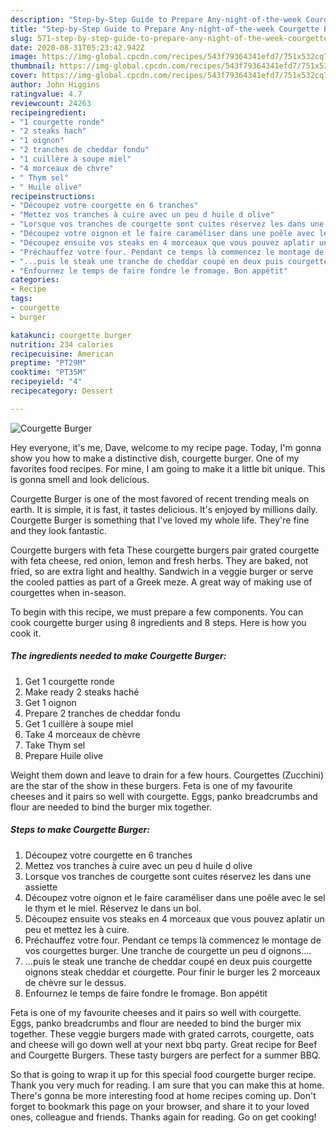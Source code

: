 ```yaml
---
description: "Step-by-Step Guide to Prepare Any-night-of-the-week Courgette Burger"
title: "Step-by-Step Guide to Prepare Any-night-of-the-week Courgette Burger"
slug: 571-step-by-step-guide-to-prepare-any-night-of-the-week-courgette-burger
date: 2020-08-31T05:23:42.942Z
image: https://img-global.cpcdn.com/recipes/543f79364341efd7/751x532cq70/courgette-burger-photo-principale-de-la-recette.jpg
thumbnail: https://img-global.cpcdn.com/recipes/543f79364341efd7/751x532cq70/courgette-burger-photo-principale-de-la-recette.jpg
cover: https://img-global.cpcdn.com/recipes/543f79364341efd7/751x532cq70/courgette-burger-photo-principale-de-la-recette.jpg
author: John Higgins
ratingvalue: 4.7
reviewcount: 24263
recipeingredient:
- "1 courgette ronde"
- "2 steaks hach"
- "1 oignon"
- "2 tranches de cheddar fondu"
- "1 cuillère à soupe miel"
- "4 morceaux de chvre"
- " Thym sel"
- " Huile olive"
recipeinstructions:
- "Découpez votre courgette en 6 tranches"
- "Mettez vos tranches à cuire avec un peu d huile d olive"
- "Lorsque vos tranches de courgette sont cuites réservez les dans une assiette"
- "Découpez votre oignon et le faire caraméliser dans une poêle avec le sel le thym et le miel. Réservez le dans un bol."
- "Découpez ensuite vos steaks en 4 morceaux que vous pouvez aplatir un peu et mettez les à cuire."
- "Préchauffez votre four. Pendant ce temps là commencez le montage de vos courgettes burger. Une tranche de courgette un peu d oignons...."
- "...puis le steak une tranche de cheddar coupé en deux puis courgette oignons steak cheddar et courgette. Pour finir le burger les 2 morceaux de chèvre sur le dessus."
- "Enfournez le temps de faire fondre le fromage. Bon appétit"
categories:
- Recipe
tags:
- courgette
- burger

katakunci: courgette burger 
nutrition: 234 calories
recipecuisine: American
preptime: "PT29M"
cooktime: "PT35M"
recipeyield: "4"
recipecategory: Dessert

---
```



![Courgette Burger](https://img-global.cpcdn.com/recipes/543f79364341efd7/751x532cq70/courgette-burger-photo-principale-de-la-recette.jpg)

Hey everyone, it's me, Dave, welcome to my recipe page. Today, I'm gonna show you how to make a distinctive dish, courgette burger. One of my favorites food recipes. For mine, I am going to make it a little bit unique. This is gonna smell and look delicious.

Courgette Burger is one of the most favored of recent trending meals on earth. It is simple, it is fast, it tastes delicious. It's enjoyed by millions daily. Courgette Burger is something that I've loved my whole life. They're fine and they look fantastic.

Courgette burgers with feta These courgette burgers pair grated courgette with feta cheese, red onion, lemon and fresh herbs. They are baked, not fried, so are extra light and healthy. Sandwich in a veggie burger or serve the cooled patties as part of a Greek meze. A great way of making use of courgettes when in-season.


To begin with this recipe, we must prepare a few components. You can cook courgette burger using 8 ingredients and 8 steps. Here is how you cook it.

<!--inarticleads1-->

##### The ingredients needed to make Courgette Burger:

1. Get 1 courgette ronde
1. Make ready 2 steaks haché
1. Get 1 oignon
1. Prepare 2 tranches de cheddar fondu
1. Get 1 cuillère à soupe miel
1. Take 4 morceaux de chèvre
1. Take  Thym sel
1. Prepare  Huile olive


Weight them down and leave to drain for a few hours. Courgettes (Zucchini) are the star of the show in these burgers. Feta is one of my favourite cheeses and it pairs so well with courgette. Eggs, panko breadcrumbs and flour are needed to bind the burger mix together. 

<!--inarticleads2-->

##### Steps to make Courgette Burger:

1. Découpez votre courgette en 6 tranches
1. Mettez vos tranches à cuire avec un peu d huile d olive
1. Lorsque vos tranches de courgette sont cuites réservez les dans une assiette
1. Découpez votre oignon et le faire caraméliser dans une poêle avec le sel le thym et le miel. Réservez le dans un bol.
1. Découpez ensuite vos steaks en 4 morceaux que vous pouvez aplatir un peu et mettez les à cuire.
1. Préchauffez votre four. Pendant ce temps là commencez le montage de vos courgettes burger. Une tranche de courgette un peu d oignons....
1. ...puis le steak une tranche de cheddar coupé en deux puis courgette oignons steak cheddar et courgette. Pour finir le burger les 2 morceaux de chèvre sur le dessus.
1. Enfournez le temps de faire fondre le fromage. Bon appétit


Feta is one of my favourite cheeses and it pairs so well with courgette. Eggs, panko breadcrumbs and flour are needed to bind the burger mix together. These veggie burgers made with grated carrots, courgette, oats and cheese will go down well at your next bbq party. Great recipe for Beef and Courgette Burgers. These tasty burgers are perfect for a summer BBQ. 

So that is going to wrap it up for this special food courgette burger recipe. Thank you very much for reading. I am sure that you can make this at home. There's gonna be more interesting food at home recipes coming up. Don't forget to bookmark this page on your browser, and share it to your loved ones, colleague and friends. Thanks again for reading. Go on get cooking!
